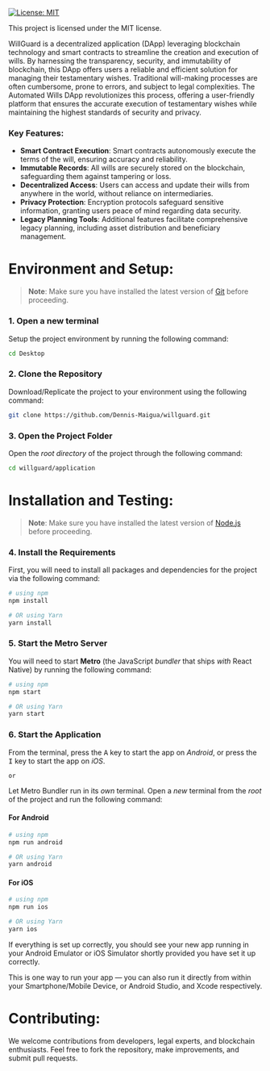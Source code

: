 [![License: MIT](https://img.shields.io/badge/License-MIT-yellow.svg)](https://opensource.org/licenses/MIT)

This project is licensed under the MIT license.

WillGuard is a decentralized application (DApp) leveraging blockchain technology and smart contracts to streamline the creation and execution of wills.
By harnessing the transparency, security, and immutability of blockchain, this DApp offers users a reliable and efficient solution for managing their testamentary wishes. 
Traditional will-making processes are often cumbersome, prone to errors, and subject to legal complexities. 
The Automated Wills DApp revolutionizes this process, offering a user-friendly platform that ensures the accurate execution of testamentary wishes while maintaining the highest standards of security and privacy.

### Key Features:

- **Smart Contract Execution**: Smart contracts autonomously execute the terms of the will, ensuring accuracy and reliability.
- **Immutable Records**: All wills are securely stored on the blockchain, safeguarding them against tampering or loss.
- **Decentralized Access**: Users can access and update their wills from anywhere in the world, without reliance on intermediaries.
- **Privacy Protection**: Encryption protocols safeguard sensitive information, granting users peace of mind regarding data security.
- **Legacy Planning Tools**: Additional features facilitate comprehensive legacy planning, including asset distribution and beneficiary management.

# Environment and Setup:

>**Note**: Make sure you have installed the latest version of [Git](https://git-scm.com/downloads) before proceeding.

### 1. Open a new terminal

Setup the project environment by running the following command:

```bash
cd Desktop
```

### 2. Clone the Repository

Download/Replicate the project to your environment using the following command:

```bash
git clone https://github.com/Dennis-Maigua/willguard.git
```

### 3. Open the Project Folder

Open the _root directory_ of the project through the following command:

```bash
cd willguard/application
```

# Installation and Testing:

>**Note**: Make sure you have installed the latest version of [Node.js](https://nodejs.org/en/download/package-manager) before proceeding.

### 4. Install the Requirements

First, you will need to install all packages and dependencies for the project via the following command:

```bash
# using npm
npm install

# OR using Yarn
yarn install
```

### 5. Start the Metro Server

You will need to start **Metro** (the JavaScript _bundler_ that ships _with_ React Native) by running the following command:

```bash
# using npm
npm start

# OR using Yarn
yarn start
```

### 6. Start the Application

From the terminal, press the <kbd>A</kbd> key to start the app on _Android_, or press the <kbd>I</kbd> key to start the app on _iOS_.

`or`

Let Metro Bundler run in its _own_ terminal. Open a _new_ terminal from the _root_ of the project and run the following command:

#### For Android

```bash
# using npm
npm run android

# OR using Yarn
yarn android
```

#### For iOS

```bash
# using npm
npm run ios

# OR using Yarn
yarn ios
```

If everything is set up correctly, you should see your new app running in your Android Emulator or iOS Simulator shortly provided you have set it up correctly.

This is one way to run your app — you can also run it directly from within your Smartphone/Mobile Device, or Android Studio, and Xcode respectively.
   
# Contributing:
We welcome contributions from developers, legal experts, and blockchain enthusiasts. Feel free to fork the repository, make improvements, and submit pull requests.
